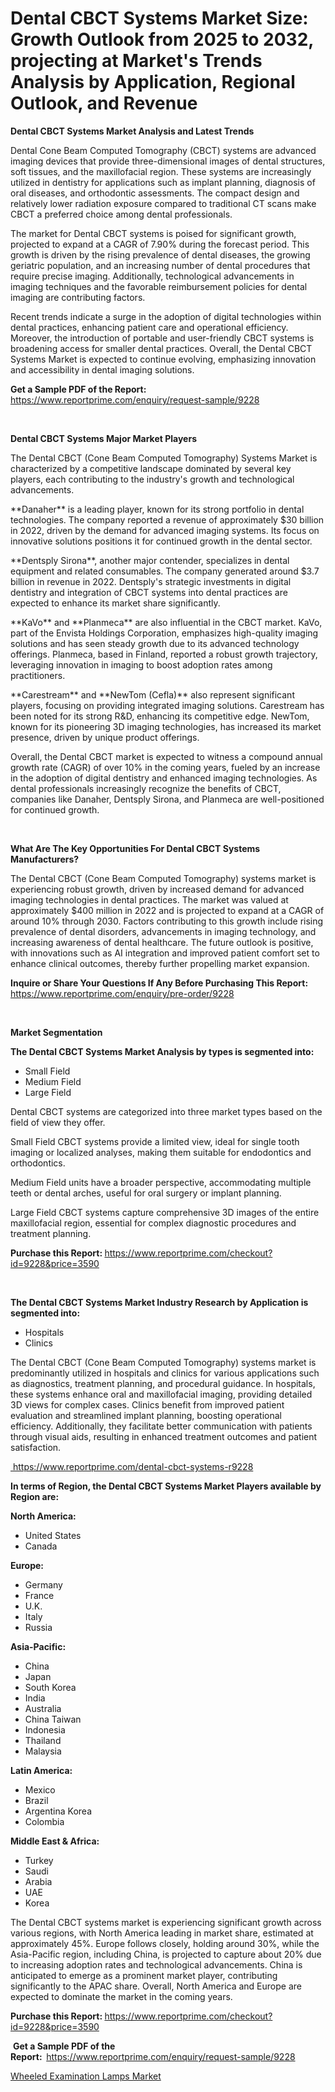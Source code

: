 <p><h1>Dental CBCT Systems Market Size: Growth Outlook from 2025 to 2032, projecting at Market's Trends Analysis by Application, Regional Outlook, and Revenue</h1></p><p><strong>Dental CBCT Systems Market Analysis and Latest Trends</strong></p>
<p><p>Dental Cone Beam Computed Tomography (CBCT) systems are advanced imaging devices that provide three-dimensional images of dental structures, soft tissues, and the maxillofacial region. These systems are increasingly utilized in dentistry for applications such as implant planning, diagnosis of oral diseases, and orthodontic assessments. The compact design and relatively lower radiation exposure compared to traditional CT scans make CBCT a preferred choice among dental professionals.</p><p>The market for Dental CBCT systems is poised for significant growth, projected to expand at a CAGR of 7.90% during the forecast period. This growth is driven by the rising prevalence of dental diseases, the growing geriatric population, and an increasing number of dental procedures that require precise imaging. Additionally, technological advancements in imaging techniques and the favorable reimbursement policies for dental imaging are contributing factors.</p><p>Recent trends indicate a surge in the adoption of digital technologies within dental practices, enhancing patient care and operational efficiency. Moreover, the introduction of portable and user-friendly CBCT systems is broadening access for smaller dental practices. Overall, the Dental CBCT Systems Market is expected to continue evolving, emphasizing innovation and accessibility in dental imaging solutions.</p></p>
<p><strong>Get a Sample PDF of the Report:&nbsp;</strong> <a href="https://www.reportprime.com/enquiry/request-sample/9228?utm_campaign=3039&utm_medium=2&utm_source=Github&utm_content=ia&utm_term=20032025&utm_id=dental-cbct-systems">https://www.reportprime.com/enquiry/request-sample/9228</a></p>
<p>&nbsp;</p>
<p><strong>Dental CBCT Systems Major Market Players</strong></p>
<p><p>The Dental CBCT (Cone Beam Computed Tomography) Systems Market is characterized by a competitive landscape dominated by several key players, each contributing to the industry's growth and technological advancements.</p><p>**Danaher** is a leading player, known for its strong portfolio in dental technologies. The company reported a revenue of approximately $30 billion in 2022, driven by the demand for advanced imaging systems. Its focus on innovative solutions positions it for continued growth in the dental sector.</p><p>**Dentsply Sirona**, another major contender, specializes in dental equipment and related consumables. The company generated around $3.7 billion in revenue in 2022. Dentsply's strategic investments in digital dentistry and integration of CBCT systems into dental practices are expected to enhance its market share significantly.</p><p>**KaVo** and **Planmeca** are also influential in the CBCT market. KaVo, part of the Envista Holdings Corporation, emphasizes high-quality imaging solutions and has seen steady growth due to its advanced technology offerings. Planmeca, based in Finland, reported a robust growth trajectory, leveraging innovation in imaging to boost adoption rates among practitioners.</p><p>**Carestream** and **NewTom (Cefla)** also represent significant players, focusing on providing integrated imaging solutions. Carestream has been noted for its strong R&D, enhancing its competitive edge. NewTom, known for its pioneering 3D imaging technologies, has increased its market presence, driven by unique product offerings.</p><p>Overall, the Dental CBCT market is expected to witness a compound annual growth rate (CAGR) of over 10% in the coming years, fueled by an increase in the adoption of digital dentistry and enhanced imaging technologies. As dental professionals increasingly recognize the benefits of CBCT, companies like Danaher, Dentsply Sirona, and Planmeca are well-positioned for continued growth.</p></p>
<p>&nbsp;</p>
<p><strong>What Are The Key Opportunities For Dental CBCT Systems Manufacturers?</strong></p>
<p><p>The Dental CBCT (Cone Beam Computed Tomography) systems market is experiencing robust growth, driven by increased demand for advanced imaging technologies in dental practices. The market was valued at approximately $400 million in 2022 and is projected to expand at a CAGR of around 10% through 2030. Factors contributing to this growth include rising prevalence of dental disorders, advancements in imaging technology, and increasing awareness of dental healthcare. The future outlook is positive, with innovations such as AI integration and improved patient comfort set to enhance clinical outcomes, thereby further propelling market expansion.</p></p>
<p><strong>Inquire or Share Your Questions If Any Before Purchasing This Report:</strong> <a href="https://www.reportprime.com/enquiry/pre-order/9228?utm_campaign=3039&utm_medium=2&utm_source=Github&utm_content=ia&utm_term=20032025&utm_id=dental-cbct-systems">https://www.reportprime.com/enquiry/pre-order/9228</a></p>
<p>&nbsp;</p>
<p><strong>Market Segmentation</strong></p>
<p><strong>The Dental CBCT Systems Market Analysis by types is segmented into:</strong></p>
<p><ul><li>Small Field</li><li>Medium Field</li><li>Large Field</li></ul></p>
<p><p>Dental CBCT systems are categorized into three market types based on the field of view they offer. </p><p>Small Field CBCT systems provide a limited view, ideal for single tooth imaging or localized analyses, making them suitable for endodontics and orthodontics. </p><p>Medium Field units have a broader perspective, accommodating multiple teeth or dental arches, useful for oral surgery or implant planning. </p><p>Large Field CBCT systems capture comprehensive 3D images of the entire maxillofacial region, essential for complex diagnostic procedures and treatment planning.</p></p>
<p><strong>Purchase this Report:&nbsp;</strong><a href="https://www.reportprime.com/checkout?id=9228&price=3590&utm_campaign=3039&utm_medium=2&utm_source=Github&utm_content=ia&utm_term=20032025&utm_id=dental-cbct-systems">https://www.reportprime.com/checkout?id=9228&price=3590</a></p>
<p>&nbsp;</p>
<p><strong>The Dental CBCT Systems Market Industry Research by Application is segmented into:</strong></p>
<p><ul><li>Hospitals</li><li>Clinics</li></ul></p>
<p><p>The Dental CBCT (Cone Beam Computed Tomography) systems market is predominantly utilized in hospitals and clinics for various applications such as diagnostics, treatment planning, and procedural guidance. In hospitals, these systems enhance oral and maxillofacial imaging, providing detailed 3D views for complex cases. Clinics benefit from improved patient evaluation and streamlined implant planning, boosting operational efficiency. Additionally, they facilitate better communication with patients through visual aids, resulting in enhanced treatment outcomes and patient satisfaction.</p></p>
<p><a href="https://www.reportprime.com/dental-cbct-systems-r9228?utm_campaign=3039&utm_medium=2&utm_source=Github&utm_content=ia&utm_term=20032025&utm_id=dental-cbct-systems">&nbsp;https://www.reportprime.com/dental-cbct-systems-r9228</a></p>
<p><strong>In terms of Region, the Dental CBCT Systems Market Players available by Region are:</strong></p>
<p>
    <p> <strong> North America: </strong>
        <ul>
            <li>United States</li>
            <li>Canada</li>
        </ul>
        </p> 
    <p> <strong> Europe: </strong>
        <ul>
            <li>Germany</li>
            <li>France</li>
            <li>U.K.</li>
            <li>Italy</li>
            <li>Russia</li>
        </ul>
        </p> 
    <p> <strong> Asia-Pacific: </strong>
        <ul>
            <li>China</li>
            <li>Japan</li>
            <li>South Korea</li>
            <li>India</li>
            <li>Australia</li>
            <li>China Taiwan</li>
            <li>Indonesia</li>
            <li>Thailand</li>
            <li>Malaysia</li>
        </ul>
        </p> 
    <p> <strong> Latin America: </strong>
        <ul>
            <li>Mexico</li>
            <li>Brazil</li>
            <li>Argentina Korea</li>
            <li>Colombia</li>
        </ul>
        </p> 
    <p> <strong> Middle East & Africa: </strong>
        <ul>
            <li>Turkey</li>
            <li>Saudi</li>
            <li>Arabia</li>
            <li>UAE</li>
            <li>Korea</li>
        </ul>
    </p>
    </p>
<p><p>The Dental CBCT systems market is experiencing significant growth across various regions, with North America leading in market share, estimated at approximately 45%. Europe follows closely, holding around 30%, while the Asia-Pacific region, including China, is projected to capture about 20% due to increasing adoption rates and technological advancements. China is anticipated to emerge as a prominent market player, contributing significantly to the APAC share. Overall, North America and Europe are expected to dominate the market in the coming years.</p></p>
<p><strong>Purchase this Report: </strong><a href="https://www.reportprime.com/checkout?id=9228&price=3590&utm_campaign=3039&utm_medium=2&utm_source=Github&utm_content=ia&utm_term=20032025&utm_id=dental-cbct-systems">https://www.reportprime.com/checkout?id=9228&price=3590</a></p>
<p>&nbsp;<strong>Get a Sample PDF of the Report:&nbsp;&nbsp;</strong><a href="https://www.reportprime.com/enquiry/request-sample/9228?utm_campaign=3039&utm_medium=2&utm_source=Github&utm_content=ia&utm_term=20032025&utm_id=dental-cbct-systems">https://www.reportprime.com/enquiry/request-sample/9228</a></p>
<p><strong></strong></p>
<p><p><a href="https://github.com/xalatieusope/Market-Research-Report-List-1/blob/main/wheeled-examination-lamps-market.md?utm_campaign=3039&utm_medium=2&utm_source=Github&utm_content=ia&utm_term=20032025&utm_id=dental-cbct-systems">Wheeled Examination Lamps Market</a></p></p>